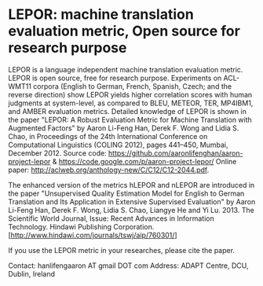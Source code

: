 LEPOR: machine translation evaluation metric, Open source for research purpose
===================



LEPOR is a language independent machine translation evaluation metric. LEPOR is open source, free for research purpose.
Experiments on ACL-WMT11 corpora (English to German, French, Spanish, Czech; and the reverse direction) show LEPOR 
yields higher correlation scores with human judgments at system-level, as compared to BLEU, METEOR, TER, MP4IBM1, and 
AMBER evaluation metrics. Detailed knowledge of LEPOR is shown in the paper "LEPOR: A Robust Evaluation Metric for 
Machine Translation with Augmented Factors" by Aaron Li-Feng Han, Derek F. Wong and Lidia S. Chao, in Proceedings of
the 24th International Conference on Computational Linguistics (COLING 2012), pages 441–450, Mumbai, 
December 2012. Source code: https://github.com/aaronlifenghan/aaron-project-lepor & 
https://code.google.com/p/aaron-project-lepor/ Online paper: http://aclweb.org/anthology-new/C/C12/C12-2044.pdf. 


The enhanced version of the metrics hLEPOR and nLEPOR are introduced in the paper "Unsupervised Quality Estimation Model for English to German Translation and Its Application in Extensive Supervised Evaluation" by Aaron Li-Feng Han, Derek F. Wong, Lidia S. Chao, Liangye He and Yi Lu. 2013. The Scientific World Journal, Issue: Recent Advances in Information Technology. Hindawi Publishing Corporation. [http://www.hindawi.com/journals/tswj/aip/760301/] 

If you use the LEPOR metric in your researches, please cite the paper.

Contact: hanlifengaaron AT gmail DOT com
Address: ADAPT Centre, DCU, Dublin, Ireland
